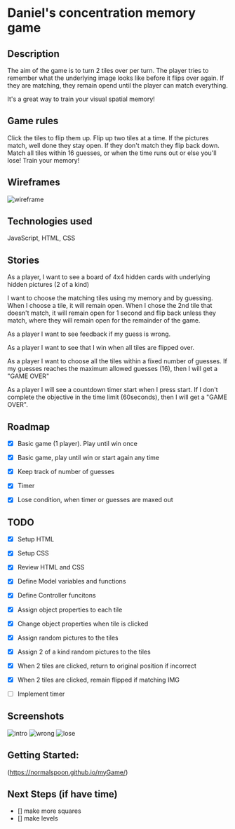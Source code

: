 

# Daniel's concentration memory game

## Description
The aim of the game is to turn 2 tiles over per turn. The player tries to remember what the underlying image looks like before it flips over again. If they are matching, they remain opend until the player can match everything. 

It's a great way to train your visual spatial memory!

## Game rules
Click the tiles to flip them up. 
Flip up two tiles at a time. If the pictures match, well done they stay open. 
If they don't match they flip back down. 
Match all tiles within 16 guesses, or when the time runs out or else you'll lose!
Train your memory!

## Wireframes
![wireframe](/images/wireframe1.png)

## Technologies used
JavaScript, HTML, CSS

## Stories
As a player, I want to see a board of 4x4 hidden cards with underlying hidden pictures (2 of a kind)

I want to choose the matching tiles using my memory and by guessing. When I choose a tile, it will remain open. When I chose the 2nd tile that doesn't match, it will remain open for 1 second and flip back unless they match, where they will remain open for the remainder of the game. 

As a player I want to see feedback if my guess is wrong.

As a player I want to see that I win when all tiles are flipped over. 

As a player I want to choose all the tiles within a fixed number of guesses. If my guesses reaches the maximum allowed guesses (16), then I will get a "GAME OVER"

As a player I will see a countdown timer start when I press start. If I don't complete the objective in the time limit (60seconds), then I will get a "GAME OVER". 



## Roadmap
- [x] Basic game (1 player). Play until win once
- [x] Basic game, play until win or start again any time
- [x] Keep track of number of guesses
- [x] Timer
- [x] Lose condition, when timer or guesses are maxed out 


## TODO
- [x] Setup HTML
- [x] Setup CSS
- [x] Review HTML and CSS
- [x] Define Model variables and functions
- [x] Define Controller funcitons 
- [x] Assign object properties to each tile
- [x] Change object properties when tile is clicked
- [x] Assign random pictures to the tiles
- [x] Assign 2 of a kind random pictures to the tiles
- [x] When 2 tiles are clicked, return to original position if incorrect
- [x] When 2 tiles are clicked, remain flipped if matching IMG

- [ ] Implement timer

## Screenshots
![intro](/images/intro.png)
![wrong](/images/wrong.png)
![lose](/images/lose.png)



## Getting Started: 
(https://normalspoon.github.io/myGame/)

## Next Steps (if have time)
- [] make more squares
- [] make levels



